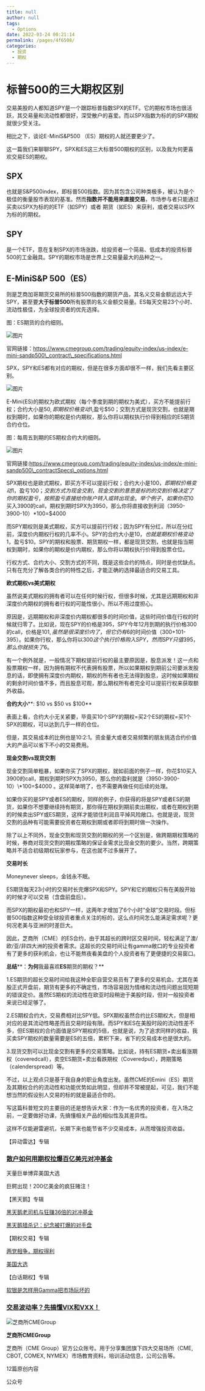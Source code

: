 ```yaml
---
title: null
author: null
tags: 
  - Options
date: 2022-03-24 00:21:14
permalink: /pages/4f6508/
categories: 
  - 投资
  - 期权
---
```


# 标普500的三大期权区别

交易美股的人都知道SPY是一个跟踪标普指数SPX的ETF。它的期权市场也很活跃，其交易量和流动性都很好，深受散户的喜爱。而以SPX指数为标的的SPX期权就很少受关注。  

相比之下，谈论E-MiniS&P500 （ES）期权的人就还要更少了。

这一篇我们来聊聊SPY，SPX和ES这三大标普500期权的区别，以及我为何更喜欢交易ES的期权。


## **SPX**
也就是S&P500index，即标普500指数。因为其包含公司种类极多，被认为是个极佳的衡量股市表现的基准。然而**指数并不能用来直接交易**，市场参与者只能通过买卖以SPX为标的的ETF（如SPY）或者 期货（如ES）来获利，或者交易以SPX为标的的期权。

## **SPY**
是一个ETF，意在复制SPX的市场涨跌，给投资者一个简易、低成本的投资标普500的工金融具。SPY的期权市场是世界上交易量最大的品种之一。

## **E-MiniS&P 500**（**ES**）
则是芝商加哥期货交易所的标普500指数的期货产品，其名义交易金额远远大于SPY，甚至要**大于标普500**所有股票的名义金额交易量。ES每天交易23个小时、流动性极佳，为全球投资者的优先选择。

图：ES期货的合约细则。

![图片](https://mmbiz.qpic.cn/mmbiz_png/Thehffjafp4PZGgTAEokboicWyAo9zRNYcVszo6FrVswuS490dUicqbQSsGgePyrQ3UoKete6fXeGxMgfmfNJCTA/640?wx_fmt=png&tp=webp&wxfrom=5&wx_lazy=1&wx_co=1)

官网链接：https://www.cmegroup.com/trading/equity-index/us-index/e-mini-sandp500\_contract\_specifications.html

SPX，SPY和ES都有对应的期权，但是在很多方面却很不一样，我们先看主要区别。

![图片](https://mmbiz.qpic.cn/mmbiz_png/Thehffjafp4PZGgTAEokboicWyAo9zRNYueGsygWkk6hyiaCG7HEAe2d3uJKY73m7QDgGTbJANLANSaWOc2SByLQ/640?wx_fmt=png&tp=webp&wxfrom=5&wx_lazy=1&wx_co=1)

E-Mini(ES)的期权为欧式期权（每个季度到期的期权为美式），买方不能提前行权；合约大小是$50,即期权价格变动$1,盈亏$50；交割方式是现货交割，也就是期权到期时，如果你的期权是价内期权，那么你将以期权执行价得到相应的ES期货合约仓位。

图：每周五到期的ES期权合约大的细则。

![图片](https://mmbiz.qpic.cn/mmbiz_png/Thehffjafp4PZGgTAEokboicWyAo9zRNY3x0dthROzFSIQWFiau1Lic4WDIVKEj0JodvW7EfQW688xOzJqM0wlytA/640?wx_fmt=png&tp=webp&wxfrom=5&wx_lazy=1&wx_co=1)

官网链接:https://www.cmegroup.com/trading/equity-index/us-index/e-mini-sandp500\_contractSpecs\_options.html

SPX期权也是欧式期权，即买方不可以提前行权；合约大小是$100，即期权价格变动$1，盈亏$100；交割方式为现金交割，现金交割的意思是标的的交割价格决定了你的期权盈亏，按照盈亏直接给你账户转入或转出现金。举个例子，如果你花$10买入3900的call，期权到期时SPX为3950，那么你将直接收到利润（3950-3900-10）\*100=$4000

而SPY期权则是美式期权，买方可以提前行行权；因为SPY有分红，所以在分红前，深度价内期权行权的几率不小。SPY的合约大小是$10，也就是期权价格变动$1，盈亏$10。SPY的期权和股票、期货期权一样，都是现货交割，也就是指当期权到期时，如果你的期权是价内期权，那么你将以期权执行价得到股票仓位。

行权方式、合约大小、交割方式的不同，既是这些合约的特点，同时是也优缺点。只有在充分了解各类合约的特性之后，才能正确的选择最适合的交易工具。

**欧式期权****vs****美式期权**

虽然说美式期权的拥有者可以在任何时候行权，但很多时候，尤其是远期期权和非深度价内期权的拥有者行权的可能性很小，所以不用过度担心。

原因是，远期期权和非深度价内期权都很多的时间价值，这些时间价值在行权的时候就归零了。比如说，现在SPY的价格是395，SPY今年12月到期的执行价格300的call，价格是$101,虽然是很深度价内了，但它仍有$6的时间价值（300+101-395）。如果你行权，那么你将以$300这个执行价格购入SPY，然而SPY只值395，那么你就损失了$6。

有一个例外就是，一般情况下期权提前行权的最主要原因是，股息派发！这一点和股票期权一样，因为拥有期权不代表拥有股票，所以如果期权到期前公司要派发股息的话，即使拥有深度价内期权，期权的所有者也无法得到股息，这时候如果期权的剩余时间价值不多，而且股息可观，那么期权所有者完全可以提前行权来获取额外收益。

**合约大小****: $10 vs $50 vs $100**

表面上看，合约大小无关紧要，毕竟买10个SPY的期权\=买2个ES的期权\=买1个SPX的期权，可以达到几乎一样的仓位。

但是，其交易成本的比例也是10:2:1。资金量大或者交易频繁的朋友挑选合约价值大的产品可以省下不小的交易费用。

**现金交割****vs****现货交割**

现金交割简单粗暴，如果你买了SPX的期权，就如前面的例子一样，你花$10买入3900的call，期权到期时SPX为3950，那么你的盈利就是（3950-3900-10）\*100=$4000 。这样简单明了，也不需要再做任何后续的处理。

如果你买的是SPY或者ES的期权，同样的例子，你获得的将是SPY或者ES的期货，如果你不想要继续持有期货，那你得在期权到期前卖出期权，或者在期权到期的时候卖出SPY或ES期货，这样才能锁住利润且平掉风险敞口。也就是说，现货交割的品种有可能需要投资者在期权到期或者即将到期时做一次操作。

除了以上不同外，现金交割和现货交割的期权的另一个区别是，做跨期期权策略的时候，券商对现货交割的期权策略的保证金需求比现金交割的要少。当然，跨期策略并不适合初级期权玩家参与，在这也就不过多展开了。

**交易时长**

Moneynever sleeps，金钱永不眠。

ES期货每天23小时的交易时长完爆SPX和SPY。SPY和它的期权只有在美股开始的时候才可以交易（含盘前盘后）。

而SPX的期权最初也和SPY一样，这两年才增加了6个小时“全球”交易时段。但标普500指数这种受全球投资者重点关注的标的，这么点时间怎么能满足需求呢？更何况老美与亚洲的时差巨大。

因此，芝商所（CME）的ES合约，由于其超长的跨时区交易时间，轻松满足了澳/欧/亚/非四大洲的投资者需求。这超长的交易时间让有gamma敞口的专业投资者有了更多的获利机会，也让不能熬夜看美盘的个人投资者有了更便捷的交易窗口。

**总结****：****为何****我最喜欢****ES****期货的期权？**

1.ES期货的超长交易时间给我这种全职自营交易员有了更多的交易机会。尤其在美股正式开盘前，期货有更多的不确定性，市场容易因为情绪和流动性问题出现短期的错误定价。虽然ES期权的流动性在欧亚时段稍逊于美股时段，但对一般投资者来说已经足够了。

2.ES期权合约大，交易费相对比SPY低。SPX期权虽然合约比ES期权大，但是相对应的是其流动性略差而且交易时段有限。而SPY和ES在美股时段的流动性差不多，但ES期权的合约面值是SPY期权的5倍，也就是说，为了追求同样的收益，我买卖SPY期权的数量需要是ES的五倍，累积下来，省下的交易成本也是很大的。

3.现货交割可以比现金交割有更多的交易策略。比如说，持有ES期货+卖出看涨期权（coveredcall），卖空ES期货+卖出看跌期权（Coveredput），跨期策略（calenderspread）等。

不过，以上观点只是基于我自身的职业角度出发。虽然CME的Emini（ES）期货及其期权合约的流动性和功能优势如此明显，但却并不常被提起，可见，我们不能想当然的假设别人交易的标的就是最适合你的。

写这篇科普短文的主要目的还是想告诉大家：作为一名优秀的投资者，在入场之前，一定要做好功课，先搞懂相关产品的相似性及其差异性。

这样不仅能避雷避坑，长期下来也能节省不少交易成本，从而增强投资收益。


【异动雷达】专辑

### [散户如何用期权拉爆百亿美元对冲基金](http://mp.weixin.qq.com/s?__biz=MzIyMzkwMjc4MA==&mid=2247484264&idx=1&sn=a5614508986a300e9a06c50b47567744&chksm=e8166e3bdf61e72dafe3d6a40360952e88aedd6587d44e5bdba95b0c05503c164a21a9808e17&scene=21#wechat_redirect)

天量巨单博弈美国大选

巨鳄出现！200亿美金的疯狂赌注！

【黑天鹅】专辑

[黑天鹅老司机与狂赚36倍的对冲基金](http://mp.weixin.qq.com/s?__biz=MzIyMzkwMjc4MA==&mid=2247483691&idx=1&sn=37299ad3094f09fda50f5007760dc11e&chksm=e8166c78df61e56eb78dc3ab4f3ba020421187aca499546ae41e835c1c30f7fd9c59aab463f1&scene=21#wechat_redirect)

[黑天鹅猎杀记：纪念被打爆的对手盘](http://mp.weixin.qq.com/s?__biz=MzIyMzkwMjc4MA==&mid=2247483662&idx=1&sn=c18e3a5648117caf870e738e213d1665&chksm=e8166c5ddf61e54ba2373dfb2773a04f8e9ff590375bf77129a45560e42a1edea37a5df06d3a&scene=21#wechat_redirect)

【期权交易】专辑

[两党相争，期权得利](http://mp.weixin.qq.com/s?__biz=MzIyMzkwMjc4MA==&mid=2247483723&idx=1&sn=a1c7b8f189f3bf534f843e27d34a0f74&chksm=e8166c18df61e50e6aa87efd5444b6b0d9ca2d50866cf0e22653ed40973d339a8c1350b48ab8&scene=21#wechat_redirect)

[美国大选](http://mp.weixin.qq.com/s?__biz=MzIyMzkwMjc4MA==&mid=2247483787&idx=1&sn=d3d517bd1b4a40d0ff0ab4b094e8d54c&chksm=e8166cd8df61e5ce90c00d3bbf2dcaba1a666f868fecb75b6544f93acf192082a2b3a6faee1a&scene=21#wechat_redirect)

【白话期权】专辑

[软银是怎样用Gamma把市场玩坏的](http://mp.weixin.qq.com/s?__biz=MzIyMzkwMjc4MA==&mid=2247484057&idx=1&sn=a0456906051ee443e12d430e6a0755eb&chksm=e8166fcadf61e6dca842dadb57b5e1ffe5020d9541ec2a339689b0d5557d698ba7522341c5f4&scene=21#wechat_redirect)

### [交易波动率？先搞懂VIX和VXX！](http://mp.weixin.qq.com/s?__biz=MzIyMzkwMjc4MA==&mid=2247484154&idx=1&sn=1ed933e17fb7c99d35d12a10d0b9dfb8&chksm=e8166fa9df61e6bfbb135e05ab048b8af343321adc2b7047b2d41f45d453f4f878e68b5faa3f&scene=21#wechat_redirect)

![芝商所CMEGroup](http://mmbiz.qpic.cn/sz_mmbiz_png/xQwpOJx36QVhSg66xZiajXUpn2giaDFNpHUnic4WLTBCJMoUujOKeJ25sicqqSXiahdk03zhyld5sGP8EIshtTnvUFA/0?wx_fmt=png)

**芝商所CMEGroup**

芝商所（CME Group）官方公众账号。用于分享集团旗下四大交易场所（CME, CBOT, COMEX, NYMEX）市场教育资料，培训活动信息，公司公告等。

12篇原创内容

公众号
